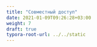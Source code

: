 ```yaml
---
title: "Совместный доступ"
date: 2021-01-09T09:26:28+03:00
weight: 7
draft: true
typora-root-url: ../../static
---
```


